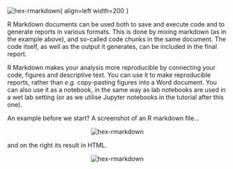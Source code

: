 ![hex-rmarkdown](../images/hex-rmarkdown.png){ align=left width=200 }

R Markdown documents can be used both to save and execute code and to generate
reports in various formats. This is done by mixing markdown (as in the example
above), and so-called code chunks in the same document. The code itself, as
well as the output it generates, can be included in the final report.

R Markdown makes your analysis more reproducible by connecting your code,
figures and descriptive text. You can use it to make reproducible reports,
rather than *e.g.* copy-pasting figures into a Word document. You can also use
it as a notebook, in the same way as lab notebooks are used in a wet lab
setting (or as we utilise Jupyter notebooks in the tutorial after this one).

An example before we start? A screenshot of an R markdown file...
<div align="center" markdown>

![hex-rmarkdown](../images/exampleRmarkdown_code.png)

</div>

and on the right its result in HTML.

<div align="center" markdown>

![hex-rmarkdown](../images/exampleRmarkdown_result.png)

</div>

